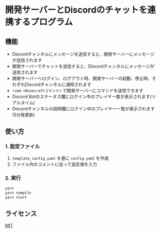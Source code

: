 # 開発サーバーとDiscordのチャットを連携するプログラム

## 機能

- Discordチャンネルにメッセージを送信すると、開発サーバーにメッセージが送信されます
- 開発サーバーでチャットを送信すると、Discordチャンネルにメッセージが送信されます
- 開発サーバーへログイン、ログアウト時、開発サーバーの起動、停止時、それぞれDiscordチャンネルに通知されます
- `!cmd <Minecraftコマンド>` で開発サーバーにコマンドを送信できます
- Discord Botのステータス欄にログイン中のプレイヤー数が表示されます(リアルタイム)
- Discordチャンネルの説明欄にログイン中のプレイヤー一覧が表示されます(5分毎更新)

## 使い方

### 1. 設定ファイル

1. `template_config.yaml` を基に `config.yaml` を作成
1. ファイル内のコメントに従って設定値を入力

### 2. 実行

```sh
yarn
yarn compile
yarn start
```

## ライセンス

[MIT](/LICENSE)
